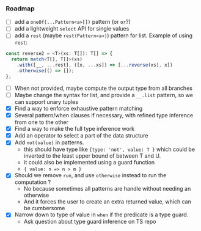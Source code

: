 ### Roadmap

- [ ] add a `oneOf(...Pattern<a>[])` pattern (or `or`?)
- [ ] add a lightweight `select` API for single values
- [ ] add a `rest` (maybe `rest(Pattern<a>)`) pattern for list. Example of using `rest`:

```ts
const reverse2 = <T>(xs: T[]): T[] => {
  return match<T[], T[]>(xs)
    .with([__, ...rest], ([x, ...xs]) => [...reverse(xs), x])
    .otherwise(() => []);
};
```

- [ ] When not provided, maybe compute the output type from all branches
- [ ] Maybe change the syntax for list, and provide a `__.list` pattern, so we can support unary tuples
- [x] Find a way to enforce exhaustive pattern matching
- [x] Several pattern/when clauses if necessary, with refined type inference from one to the other
- [x] Find a way to make the full type inference work
- [x] Add an operator to select a part of the data structure
- [x] Add `not(value)` in patterns.
  - this should have type like `{type: 'not', value: T }` which could be inverted to
    the least upper bound of between T and U.
  - it could also be implemented using a guard function
  - `{ value: n => n > m }`
- [x] Should we remove `run`, and use `otherwise` instead to run the computation ?
  - No because sometimes all patterns are handle without needing an otherwise
  - And it forces the user to create an extra returned value, which can be cumbersome
- [x] Narrow down to type of value in `when` if the predicate is a type guard.
  - Ask question about type guard inference on TS repo
